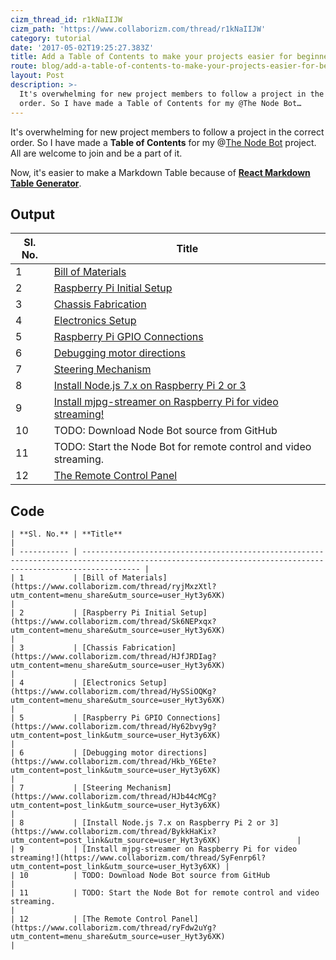 ```yaml
---
cizm_thread_id: r1kNaIIJW
cizm_path: 'https://www.collaborizm.com/thread/r1kNaIIJW'
category: tutorial
date: '2017-05-02T19:25:27.383Z'
title: Add a Table of Contents to make your projects easier for beginners.
route: blog/add-a-table-of-contents-to-make-your-projects-easier-for-beginners.md
layout: Post
description: >-
  It's overwhelming for new project members to follow a project in the correct
  order. So I have made a Table of Contents for my @The Node Bot…
---
```

It's overwhelming for new project members to follow a project in the correct order. So I have made a **Table of Contents** for my @[The Node Bot](project/r1dE09adg) project. All are welcome to join and be a part of it.

Now, it's easier to make a Markdown Table because of [**React Markdown Table Generator**](https://react-md-table.firebaseapp.com/).

## Output
| **Sl. No.** | **Title**                                                                                                                                                 |
| ----------- | --------------------------------------------------------------------------------------------------------------------------------------------------------- |
| 1           | [Bill of Materials](https://www.collaborizm.com/thread/ryjMxzXtl?utm_content=menu_share&utm_source=user_Hyt3y6XK)                                         |
| 2           | [Raspberry Pi Initial Setup](https://www.collaborizm.com/thread/Sk6NEPxqx?utm_content=menu_share&utm_source=user_Hyt3y6XK)                                |
| 3           | [Chassis Fabrication](https://www.collaborizm.com/thread/HJfJRDIag?utm_content=menu_share&utm_source=user_Hyt3y6XK)                                       |
| 4           | [Electronics Setup](https://www.collaborizm.com/thread/HySSiOQKg?utm_content=menu_share&utm_source=user_Hyt3y6XK)                                         |
| 5           | [Raspberry Pi GPIO Connections](https://www.collaborizm.com/thread/Hy62bvy9g?utm_content=post_link&utm_source=user_Hyt3y6XK)                              |
| 6           | [Debugging motor directions](https://www.collaborizm.com/thread/Hkb_Y6Ete?utm_content=post_link&utm_source=user_Hyt3y6XK)                                 |
| 7           | [Steering Mechanism](https://www.collaborizm.com/thread/HJb44cMCg?utm_content=post_link&utm_source=user_Hyt3y6XK)                                         |
| 8           | [Install Node.js 7.x on Raspberry Pi 2 or 3](https://www.collaborizm.com/thread/BykkHaKix?utm_content=post_link&utm_source=user_Hyt3y6XK)                 |
| 9           | [Install mjpg-streamer on Raspberry Pi for video streaming!](https://www.collaborizm.com/thread/SyFenrp6l?utm_content=post_link&utm_source=user_Hyt3y6XK) |
| 10          | TODO: Download Node Bot source from GitHub                                                                                                                |
| 11          | TODO: Start the Node Bot for remote control and video streaming.                                                                                          |
| 12          | [The Remote Control Panel](https://www.collaborizm.com/thread/ryFdw2uYg?utm_content=menu_share&utm_source=user_Hyt3y6XK)                                  |

## Code
```
| **Sl. No.** | **Title**                                                                                                                                                 |
| ----------- | --------------------------------------------------------------------------------------------------------------------------------------------------------- |
| 1           | [Bill of Materials](https://www.collaborizm.com/thread/ryjMxzXtl?utm_content=menu_share&utm_source=user_Hyt3y6XK)                                         |
| 2           | [Raspberry Pi Initial Setup](https://www.collaborizm.com/thread/Sk6NEPxqx?utm_content=menu_share&utm_source=user_Hyt3y6XK)                                |
| 3           | [Chassis Fabrication](https://www.collaborizm.com/thread/HJfJRDIag?utm_content=menu_share&utm_source=user_Hyt3y6XK)                                       |
| 4           | [Electronics Setup](https://www.collaborizm.com/thread/HySSiOQKg?utm_content=menu_share&utm_source=user_Hyt3y6XK)                                         |
| 5           | [Raspberry Pi GPIO Connections](https://www.collaborizm.com/thread/Hy62bvy9g?utm_content=post_link&utm_source=user_Hyt3y6XK)                              |
| 6           | [Debugging motor directions](https://www.collaborizm.com/thread/Hkb_Y6Ete?utm_content=post_link&utm_source=user_Hyt3y6XK)                                 |
| 7           | [Steering Mechanism](https://www.collaborizm.com/thread/HJb44cMCg?utm_content=post_link&utm_source=user_Hyt3y6XK)                                         |
| 8           | [Install Node.js 7.x on Raspberry Pi 2 or 3](https://www.collaborizm.com/thread/BykkHaKix?utm_content=post_link&utm_source=user_Hyt3y6XK)                 |
| 9           | [Install mjpg-streamer on Raspberry Pi for video streaming!](https://www.collaborizm.com/thread/SyFenrp6l?utm_content=post_link&utm_source=user_Hyt3y6XK) |
| 10          | TODO: Download Node Bot source from GitHub                                                                                                                |
| 11          | TODO: Start the Node Bot for remote control and video streaming.                                                                                          |
| 12          | [The Remote Control Panel](https://www.collaborizm.com/thread/ryFdw2uYg?utm_content=menu_share&utm_source=user_Hyt3y6XK)                                  |
```
